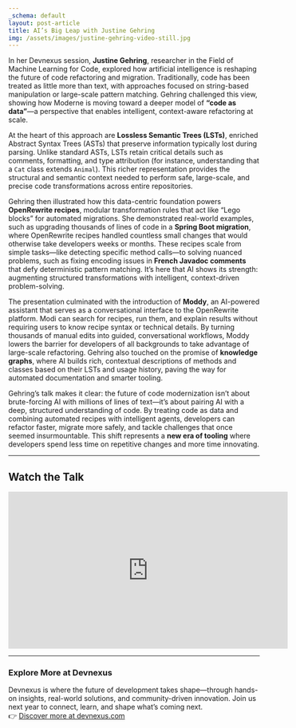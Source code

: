 ```yaml
---
_schema: default
layout: post-article
title: AI’s Big Leap with Justine Gehring
img: /assets/images/justine-gehring-video-still.jpg
--- 
```


In her Devnexus session, **Justine Gehring**, researcher in the Field of Machine Learning for Code, explored how artificial intelligence is reshaping the future of code refactoring and migration. Traditionally, code has been treated as little more than text, with approaches focused on string-based manipulation or large-scale pattern matching. Gehring challenged this view, showing how Moderne is moving toward a deeper model of **“code as data”**—a perspective that enables intelligent, context-aware refactoring at scale.  

At the heart of this approach are **Lossless Semantic Trees (LSTs)**, enriched Abstract Syntax Trees (ASTs) that preserve information typically lost during parsing. Unlike standard ASTs, LSTs retain critical details such as comments, formatting, and type attribution (for instance, understanding that a `Cat` class extends `Animal`). This richer representation provides the structural and semantic context needed to perform safe, large-scale, and precise code transformations across entire repositories.  

Gehring then illustrated how this data-centric foundation powers **OpenRewrite recipes**, modular transformation rules that act like “Lego blocks” for automated migrations. She demonstrated real-world examples, such as upgrading thousands of lines of code in a **Spring Boot migration**, where OpenRewrite recipes handled countless small changes that would otherwise take developers weeks or months. These recipes scale from simple tasks—like detecting specific method calls—to solving nuanced problems, such as fixing encoding issues in **French Javadoc comments** that defy deterministic pattern matching. It’s here that AI shows its strength: augmenting structured transformations with intelligent, context-driven problem-solving.  

The presentation culminated with the introduction of **Moddy**, an AI-powered assistant that serves as a conversational interface to the OpenRewrite platform. Modi can search for recipes, run them, and explain results without requiring users to know recipe syntax or technical details. By turning thousands of manual edits into guided, conversational workflows, Moddy lowers the barrier for developers of all backgrounds to take advantage of large-scale refactoring. Gehring also touched on the promise of **knowledge graphs**, where AI builds rich, contextual descriptions of methods and classes based on their LSTs and usage history, paving the way for automated documentation and smarter tooling.  

Gehring’s talk makes it clear: the future of code modernization isn’t about brute-forcing AI with millions of lines of text—it’s about pairing AI with a deep, structured understanding of code. By treating code as data and combining automated recipes with intelligent agents, developers can refactor faster, migrate more safely, and tackle challenges that once seemed insurmountable. This shift represents a **new era of tooling** where developers spend less time on repetitive changes and more time innovating.  

---

## Watch the Talk  
<div align="center">  
<iframe width="560" height="315" src="https://www.youtube.com/embed/fIzbIy9rbaI" title="AI's Big Leap: Justine Gehring at Devnexus" frameborder="0" allowfullscreen></iframe>  
</div>  

---

### Explore More at Devnexus  
Devnexus is where the future of development takes shape—through hands-on insights, real-world solutions, and community-driven innovation. Join us next year to connect, learn, and shape what’s coming next.  
👉 [Discover more at devnexus.com](https://devnexus.com)  
